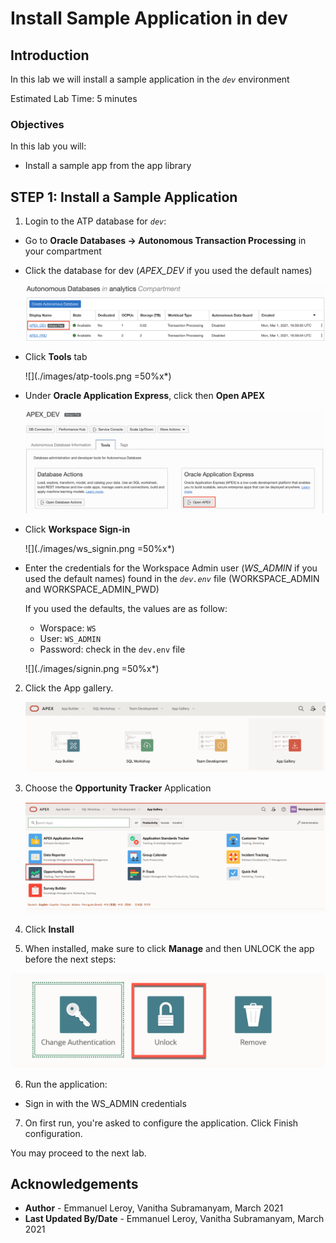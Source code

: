 # Install Sample Application in dev

## Introduction

In this lab we will install a sample application in the *`dev`* environment

Estimated Lab Time: 5 minutes

### Objectives

In this lab you will:

- Install a sample app from the app library

## **STEP 1:** Install a Sample Application

1. Login to the ATP database for *`dev`*: 

  - Go to **Oracle Databases -> Autonomous Transaction Processing** in your compartment
  - Click the database for dev (*APEX_DEV* if you used the default names)

    ![](./images/db-list.png)

  - Click **Tools** tab 

    ![](./images/atp-tools.png =50%x*)

  - Under **Oracle Application Express**, click then **Open APEX**

    ![](./images/open-apex.png)

  - Click **Workspace Sign-in**

    ![](./images/ws_signin.png =50%x*)

  - Enter the credentials for the Workspace Admin user (*WS_ADMIN* if you used the default names) found in the *`dev.env`* file (WORKSPACE_ADMIN and WORKSPACE_ADMIN_PWD)

    If you used the defaults, the values are as follow:
    - Worspace: `WS`
    - User: `WS_ADMIN`
    - Password: check in the `dev.env` file

    ![](./images/signin.png =50%x*)

2. Click the App gallery.

    ![](./images/app-gallery.png)

3. Choose the **Opportunity Tracker** Application

    ![](./images/opportunity-tracker.png)

4. Click **Install**

5. When installed, make sure to click **Manage** and then UNLOCK the app before the next steps:

  ![](./images/unlock.png)

6. Run the application:

  - Sign in with the WS_ADMIN credentials

7. On first run, you're asked to configure the application. Click Finish configuration.


You may proceed to the next lab.

## Acknowledgements

 - **Author** - Emmanuel Leroy, Vanitha Subramanyam, March 2021
 - **Last Updated By/Date** - Emmanuel Leroy, Vanitha Subramanyam, March 2021

